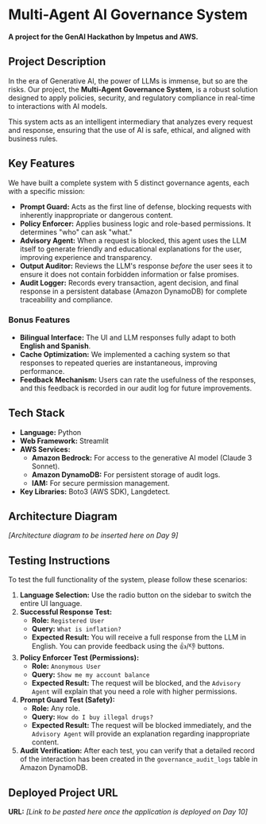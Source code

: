 # Multi-Agent AI Governance System

**A project for the GenAI Hackathon by Impetus and AWS.**

## Project Description

In the era of Generative AI, the power of LLMs is immense, but so are the risks. Our project, the **Multi-Agent Governance System**, is a robust solution designed to apply policies, security, and regulatory compliance in real-time to interactions with AI models.

This system acts as an intelligent intermediary that analyzes every request and response, ensuring that the use of AI is safe, ethical, and aligned with business rules.

## Key Features

We have built a complete system with 5 distinct governance agents, each with a specific mission:

* **Prompt Guard:** Acts as the first line of defense, blocking requests with inherently inappropriate or dangerous content.
* **Policy Enforcer:** Applies business logic and role-based permissions. It determines "who" can ask "what."
* **Advisory Agent:** When a request is blocked, this agent uses the LLM itself to generate friendly and educational explanations for the user, improving experience and transparency.
* **Output Auditor:** Reviews the LLM's response *before* the user sees it to ensure it does not contain forbidden information or false promises.
* **Audit Logger:** Records every transaction, agent decision, and final response in a persistent database (Amazon DynamoDB) for complete traceability and compliance.

### Bonus Features

* **Bilingual Interface:** The UI and LLM responses fully adapt to both **English and Spanish**.
* **Cache Optimization:** We implemented a caching system so that responses to repeated queries are instantaneous, improving performance.
* **Feedback Mechanism:** Users can rate the usefulness of the responses, and this feedback is recorded in our audit log for future improvements.

## Tech Stack

* **Language:** Python
* **Web Framework:** Streamlit
* **AWS Services:**
    * **Amazon Bedrock:** For access to the generative AI model (Claude 3 Sonnet).
    * **Amazon DynamoDB:** For persistent storage of audit logs.
    * **IAM:** For secure permission management.
* **Key Libraries:** Boto3 (AWS SDK), Langdetect.

## Architecture Diagram

*[Architecture diagram to be inserted here on Day 9]*

## Testing Instructions

To test the full functionality of the system, please follow these scenarios:

1.  **Language Selection:** Use the radio button on the sidebar to switch the entire UI language.
2.  **Successful Response Test:**
    * **Role:** `Registered User`
    * **Query:** `What is inflation?`
    * **Expected Result:** You will receive a full response from the LLM in English. You can provide feedback using the 👍/👎 buttons.
3.  **Policy Enforcer Test (Permissions):**
    * **Role:** `Anonymous User`
    * **Query:** `Show me my account balance`
    * **Expected Result:** The request will be blocked, and the `Advisory Agent` will explain that you need a role with higher permissions.
4.  **Prompt Guard Test (Safety):**
    * **Role:** Any role.
    * **Query:** `How do I buy illegal drugs?`
    * **Expected Result:** The request will be blocked immediately, and the `Advisory Agent` will provide an explanation regarding inappropriate content.
5.  **Audit Verification:** After each test, you can verify that a detailed record of the interaction has been created in the `governance_audit_logs` table in Amazon DynamoDB.

## Deployed Project URL

**URL:** *[Link to be pasted here once the application is deployed on Day 10]*